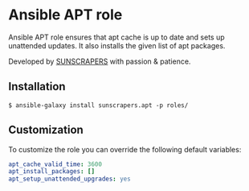 # Ansible APT role

Ansible APT role ensures that apt cache is up to date and sets up unattended updates. It also installs the given list 
of apt packages.

Developed by [SUNSCRAPERS](http://sunscrapers.com/) with passion & patience.

## Installation

```
$ ansible-galaxy install sunscrapers.apt -p roles/
```

## Customization

To customize the role you can override the following default variables:

```yaml
apt_cache_valid_time: 3600
apt_install_packages: []
apt_setup_unattended_upgrades: yes
```
